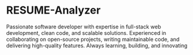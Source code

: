 # RESUME-Analyzer
Passionate software developer with expertise in full-stack web development, clean code, and scalable solutions. Experienced in collaborating on open-source projects, writing maintainable code, and delivering high-quality features. Always learning, building, and innovating
